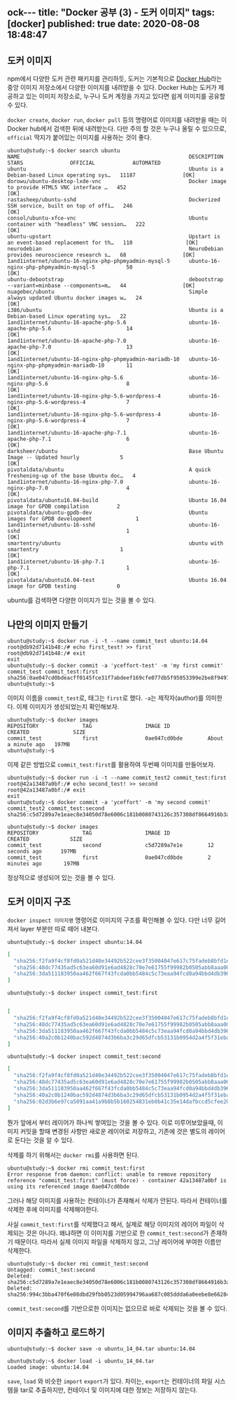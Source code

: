 ock---
title: "Docker 공부 (3) - 도커 이미지"
tags: [docker]
published: true
date: 2020-08-08 18:48:47
---

## 도커 이미지

npm에서 다양한 도커 관련 패키지를 관리하듯, 도커는 기본적으로 [Docker Hub](https://hub.docker.com/)라는 중앙 이미지 저장소에서 다양한 이미지를 내려받을 수 있다. Docker Hub는 도커가 제공하고 있는 이미지 저장소로, 누구나 도커 계정을 가지고 있다면 쉽게 이미지를 공유할 수 있다.

`docker create`, `docker run`, `docker pull` 등의 명령어로 이미지를 내려받을 때는 이 Docker hub에서 검색한 뒤에 내려받는다. 다만 주의 할 것은 누구나 올릴 수 있으므로, `official` 딱지가 붙어있는 이미지를 사용하는 것이 좋다.

```
ubuntu@study:~$ docker search ubuntu
NAME                                                      DESCRIPTION                                     STARS               OFFICIAL            AUTOMATED
ubuntu                                                    Ubuntu is a Debian-based Linux operating sys…   11187               [OK]
dorowu/ubuntu-desktop-lxde-vnc                            Docker image to provide HTML5 VNC interface …   452                                     [OK]
rastasheep/ubuntu-sshd                                    Dockerized SSH service, built on top of offi…   246                                     [OK]
consol/ubuntu-xfce-vnc                                    Ubuntu container with "headless" VNC session…   222                                     [OK]
ubuntu-upstart                                            Upstart is an event-based replacement for th…   110                 [OK]
neurodebian                                               NeuroDebian provides neuroscience research s…   68                  [OK]
1and1internet/ubuntu-16-nginx-php-phpmyadmin-mysql-5      ubuntu-16-nginx-php-phpmyadmin-mysql-5          50                                      [OK]
ubuntu-debootstrap                                        debootstrap --variant=minbase --components=m…   44                  [OK]
nuagebec/ubuntu                                           Simple always updated Ubuntu docker images w…   24                                      [OK]
i386/ubuntu                                               Ubuntu is a Debian-based Linux operating sys…   22
1and1internet/ubuntu-16-apache-php-5.6                    ubuntu-16-apache-php-5.6                        14                                      [OK]
1and1internet/ubuntu-16-apache-php-7.0                    ubuntu-16-apache-php-7.0                        13                                      [OK]
1and1internet/ubuntu-16-nginx-php-phpmyadmin-mariadb-10   ubuntu-16-nginx-php-phpmyadmin-mariadb-10       11                                      [OK]
1and1internet/ubuntu-16-nginx-php-5.6                     ubuntu-16-nginx-php-5.6                         8                                       [OK]
1and1internet/ubuntu-16-nginx-php-5.6-wordpress-4         ubuntu-16-nginx-php-5.6-wordpress-4             7                                       [OK]
1and1internet/ubuntu-16-nginx-php-5.6-wordpress-4         ubuntu-16-nginx-php-5.6-wordpress-4             7                                       [OK]
1and1internet/ubuntu-16-apache-php-7.1                    ubuntu-16-apache-php-7.1                        6                                       [OK]
darksheer/ubuntu                                          Base Ubuntu Image -- Updated hourly             5                                       [OK]
pivotaldata/ubuntu                                        A quick freshening-up of the base Ubuntu doc…   4
1and1internet/ubuntu-16-nginx-php-7.0                     ubuntu-16-nginx-php-7.0                         4                                       [OK]
pivotaldata/ubuntu16.04-build                             Ubuntu 16.04 image for GPDB compilation         2
pivotaldata/ubuntu-gpdb-dev                               Ubuntu images for GPDB development              1
1and1internet/ubuntu-16-sshd                              ubuntu-16-sshd                                  1                                       [OK]
smartentry/ubuntu                                         ubuntu with smartentry                          1                                       [OK]
1and1internet/ubuntu-16-php-7.1                           ubuntu-16-php-7.1                               1                                       [OK]
pivotaldata/ubuntu16.04-test                              Ubuntu 16.04 image for GPDB testing             0
```

ubuntu를 검색하면 다양한 이미지가 있는 것을 볼 수 있다.

## 나만의 이미지 만들기

```
ubuntu@study:~$ docker run -i -t --name commit_test ubuntu:14.04
root@db92d7141b48:/# echo first_test! >> first
root@db92d7141b48:/# exit
exit
ubuntu@study:~$ docker commit -a 'yceffort-test' -m 'my first commit' commit_test commit_test:first
sha256:0ae047cd0bdeacff0145fce31f7abdeef169cfe077db5f95053399e2be8f9497
ubuntu@study:~$
```

이미지 이름을 `commit_test`로, 태그는 `first`로 했다. `-a`는 제작자(author)를 의미한다. 이제 이미지가 생성되었는지 확인해보자.

```
ubuntu@study:~$ docker images
REPOSITORY              TAG                 IMAGE ID            CREATED              SIZE  
commit_test             first               0ae047cd0bde        About a minute ago   197MB 
ubuntu@study:~$
```

이제 같은 방법으로 `commit_test:first`를 활용하여 두번째 이미지를 만들어보자.

```
ubuntu@study:~$ docker run -i -t --name commit_test2 commit_test:first
root@42a13487a0bf:/# echo second_test! >> second
root@42a13487a0bf:/# exit
exit
ubuntu@study:~$ docker commit -a 'yceffort' -m 'my second commit' commit_test2 commit_test:second
sha256:c5d7289a7e1eaec8e34050d78e6006c181b0080743126c357308df8664916b3a
```

```
ubuntu@study:~$ docker images
REPOSITORY              TAG                 IMAGE ID            CREATED             SIZE  
commit_test             second              c5d7289a7e1e        12 seconds ago      197MB 
commit_test             first               0ae047cd0bde        2 minutes ago       197MB 
```

정상적으로 생성되어 있는 것을 볼 수 있다.

## 도커 이미지 구조

`docker inspect 이미지명` 명령어로 이미지의 구조를 확인해볼 수 있다. 다만 너무 길어져서 layer 부분만 따로 떼어 내본다.

```
ubuntu@study:~$ docker inspect ubuntu:14.04
```

```json
[
  "sha256:f2fa9f4cf8fd0a521d40e34492b522cee3f35004047e617c75fadeb8bfd1e6b7",
  "sha256:48dc77435ad5c63ea60d91e6ad4828c70e7e61755f99982b0505abb8aaa00872",
  "sha256:3da511183950aa462f667f43fcda0bb5484c5c73eaa94fcd0a94bbd4db396e1c"
]
```

```
ubuntu@study:~$ docker inspect commit_test:first
```

```json

[
  "sha256:f2fa9f4cf8fd0a521d40e34492b522cee3f35004047e617c75fadeb8bfd1e6b7",
  "sha256:48dc77435ad5c63ea60d91e6ad4828c70e7e61755f99982b0505abb8aaa00872",
  "sha256:3da511183950aa462f667f43fcda0bb5484c5c73eaa94fcd0a94bbd4db396e1c",
  "sha256:40a2c0b1240bac592d4874d3b6ba3c29d65dfcb53131b0954d2a4f5f31eba285"
]
```

```
ubuntu@study:~$ docker inspect commit_test:second
```

```json
[
  "sha256:f2fa9f4cf8fd0a521d40e34492b522cee3f35004047e617c75fadeb8bfd1e6b7",
  "sha256:48dc77435ad5c63ea60d91e6ad4828c70e7e61755f99982b0505abb8aaa00872",
  "sha256:3da511183950aa462f667f43fcda0bb5484c5c73eaa94fcd0a94bbd4db396e1c",
  "sha256:40a2c0b1240bac592d4874d3b6ba3c29d65dfcb53131b0954d2a4f5f31eba285",
  "sha256:02d3b6e97ca5091aa41a9b8b5b160254831eb0b41c35e14dafbccd5cfee20b0f"
]
```

뭔가 앞에서 부터 레이어가 하나씩 쌓여있는 것을 볼 수 있다. 이로 미루어보았을때, 이미지 커밋을 할때 변경된 사항만 새로운 레이어로 저장하고, 기존에 것은 별도의 레이어로 둔다는 것을 알 수 있다. 

삭제를 하기 위해서는 `docker rmi`를 사용하면 된다.

```
ubuntu@study:~$ docker rmi commit_test:first
Error response from daemon: conflict: unable to remove repository reference "commit_test:first" (must force) - container 42a13487a0bf is using its referenced image 0ae047cd0bde
```

그러나 해당 이미지를 사용하는 컨테이너가 존재해서 삭제가 안된다. 따라서 컨테이너를 삭제한 후에 이미지를 삭제해야한다.

사실 `commit_test:first`를 삭제했다고 해서, 실제로 해당 이미지의 레이어 파일이 삭제되는 것은 아니다. 왜냐하면 이 이미지를 기반으로 한 `commit_test:second`가 존재하기 때문이다. 따라서 실제 이미지 파일을 삭제하지 않고, 그냥 레이어에 부여한 이름만 삭제한다.

```
ubuntu@study:~$ docker rmi commit_test:second
Untagged: commit_test:second
Deleted: sha256:c5d7289a7e1eaec8e34050d78e6006c181b0080743126c357308df8664916b3a
Deleted: sha256:994c3bba470f6e08dbd29fbb0523d05994796aa687c085ddda6a0eebe8e66284
```

`commit_test:second`를 기반으로한 이미지는 없으므로 바로 삭제되는 것을 볼 수 있다.

## 이미지 추출하고 로드하기

```
ubuntu@study:~$ docker save -o ubuntu_14_04.tar ubuntu:14.04
```

```
ubuntu@study:~$ docker load -i ubuntu_14_04.tar 
Loaded image: ubuntu:14.04
```

`save`, `load` 와 비슷한 `import` `export`가 있다. 차이는, `export`는 컨테이너의 파일 시스템을 tar로 추출하지만, 컨테이너 및 이미지에 대한 정보는 저장하지 않는다.

